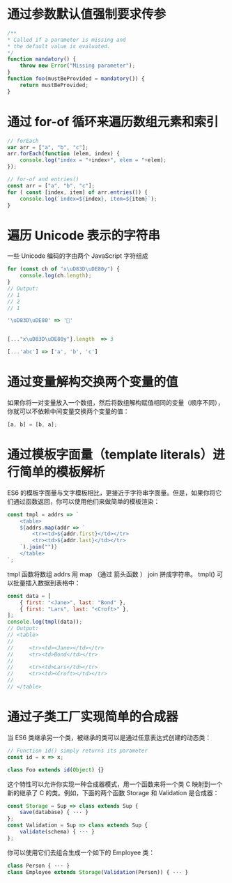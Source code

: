 # 通过参数默认值强制要求传参

```js
/**
* Called if a parameter is missing and
* the default value is evaluated.
*/
function mandatory() {
    throw new Error("Missing parameter");
}
function foo(mustBeProvided = mandatory()) {
    return mustBeProvided;
}
```

# 通过 for-of 循环来遍历数组元素和索引

```js
// forEach
var arr = ["a", "b", "c"];
arr.forEach(function (elem, index) {
    console.log("index = "+index+", elem = "+elem);
});

// for-of and entries()
const arr = ["a", "b", "c"];
for ( const [index, item] of arr.entries()) {
    console.log(`index=${index}, item=${item}`);
}
```

# 遍历 Unicode 表示的字符串

一些 Unicode 编码的字由两个 JavaScript 字符组成

```js
for (const ch of "x\uD83D\uDE80y") {
    console.log(ch.length);
}
// Output:
// 1
// 2
// 1

'\uD83D\uDE80' => '🚀'


[..."x\uD83D\uDE80y"].length  => 3

[...'abc'] => ['a', 'b', 'c']

```


# 通过变量解构交换两个变量的值

如果你将一对变量放入一个数组，然后将数组解构赋值相同的变量（顺序不同），你就可以不依赖中间变量交换两个变量的值：

```js
[a, b] = [b, a];
```

# 通过模板字面量（template literals）进行简单的模板解析

ES6 的模板字面量与文字模板相比，更接近于字符串字面量。但是，如果你将它们通过函数返回，你可以使用他们来做简单的模板渲染：

```js
const tmpl = addrs => `
    <table>
    ${addrs.map(addr => `
        <tr><td>${addr.first}</td></tr>
        <tr><td>${addr.last}</td></tr>
    `).join("")}
    </table>
`;
```

tmpl 函数将数组 addrs 用 map （通过 箭头函数 ） join 拼成字符串。 tmpl() 可以批量插入数据到表格中：

```js
const data = [
    { first: "<Jane>", last: "Bond" },
    { first: "Lars", last: "<Croft>" },
];
console.log(tmpl(data));
// Output:
// <table>
//
//     <tr><td><Jane></td></tr>
//     <tr><td>Bond</td></tr>
//
//     <tr><td>Lars</td></tr>
//     <tr><td><Croft></td></tr>
//
// </table>
```

# 通过子类工厂实现简单的合成器

当 ES6 类继承另一个类，被继承的类可以是通过任意表达式创建的动态类：

```js
// Function id() simply returns its parameter
const id = x => x;

class Foo extends id(Object) {}
```

这个特性可以允许你实现一种合成器模式，用一个函数来将一个类 C 映射到一个新的继承了 C 的类。例如，下面的两个函数 Storage 和 Validation 是合成器：

```js
const Storage = Sup => class extends Sup {
    save(database) { ··· }
};
const Validation = Sup => class extends Sup {
    validate(schema) { ··· }
};
```

你可以使用它们去组合生成一个如下的 Employee 类：

```js
class Person { ··· }
class Employee extends Storage(Validation(Person)) { ··· }
```